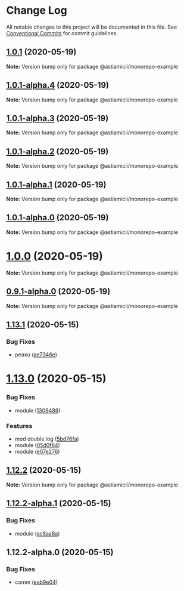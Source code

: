 # Change Log

All notable changes to this project will be documented in this file.
See [Conventional Commits](https://conventionalcommits.org) for commit guidelines.

## [1.0.1](https://github.com/astiamicii/monorepo-example/compare/@astiamicii/monorepo-example@1.0.1-alpha.4...@astiamicii/monorepo-example@1.0.1) (2020-05-19)

**Note:** Version bump only for package @astiamicii/monorepo-example





## [1.0.1-alpha.4](https://github.com/astiamicii/monorepo-example/compare/@astiamicii/monorepo-example@1.0.1-alpha.3...@astiamicii/monorepo-example@1.0.1-alpha.4) (2020-05-19)

**Note:** Version bump only for package @astiamicii/monorepo-example





## [1.0.1-alpha.3](https://github.com/astiamicii/monorepo-example/compare/@astiamicii/monorepo-example@1.0.1-alpha.2...@astiamicii/monorepo-example@1.0.1-alpha.3) (2020-05-19)

**Note:** Version bump only for package @astiamicii/monorepo-example





## [1.0.1-alpha.2](https://github.com/astiamicii/monorepo-example/compare/@astiamicii/monorepo-example@1.0.1-alpha.1...@astiamicii/monorepo-example@1.0.1-alpha.2) (2020-05-19)

**Note:** Version bump only for package @astiamicii/monorepo-example





## [1.0.1-alpha.1](https://github.com/astiamicii/monorepo-example/compare/@astiamicii/monorepo-example@1.0.1-alpha.0...@astiamicii/monorepo-example@1.0.1-alpha.1) (2020-05-19)

**Note:** Version bump only for package @astiamicii/monorepo-example





## [1.0.1-alpha.0](https://github.com/astiamicii/monorepo-example/compare/@astiamicii/monorepo-example@1.0.0...@astiamicii/monorepo-example@1.0.1-alpha.0) (2020-05-19)

**Note:** Version bump only for package @astiamicii/monorepo-example





# [1.0.0](https://github.com/astiamicii/monorepo-example/compare/@astiamicii/monorepo-example@0.9.1-alpha.0...@astiamicii/monorepo-example@1.0.0) (2020-05-19)

**Note:** Version bump only for package @astiamicii/monorepo-example





## [0.9.1-alpha.0](https://github.com/astiamicii/monorepo-example/compare/@astiamicii/monorepo-example@1.13.1...@astiamicii/monorepo-example@0.9.1-alpha.0) (2020-05-19)

**Note:** Version bump only for package @astiamicii/monorepo-example





## [1.13.1](https://github.com/astiamicii/monorepo-example/compare/@astiamicii/monorepo-example@1.13.0...@astiamicii/monorepo-example@1.13.1) (2020-05-15)


### Bug Fixes

* peaxu ([ae7346e](https://github.com/astiamicii/monorepo-example/commit/ae7346eebdca6829f77a30dc62f9998d2592a48d))





# [1.13.0](https://github.com/astiamicii/monorepo-example/compare/@astiamicii/monorepo-example@1.12.2...@astiamicii/monorepo-example@1.13.0) (2020-05-15)


### Bug Fixes

* module ([1309489](https://github.com/astiamicii/monorepo-example/commit/130948934e913738e15c0b366adf454882c007d0))


### Features

* mod double log ([5bd76fa](https://github.com/astiamicii/monorepo-example/commit/5bd76fad369e1cb85d2092899bd677574a31d724))
* module ([05d0f84](https://github.com/astiamicii/monorepo-example/commit/05d0f84e458384673aa886cb1cdc3d39cf3dda07))
* module ([e07e276](https://github.com/astiamicii/monorepo-example/commit/e07e276b340c3ee2bc0a261dc930d2758d2e2508))





## [1.12.2](https://github.com/astiamicii/monorepo-example/compare/@astiamicii/monorepo-example@1.12.2-alpha.1...@astiamicii/monorepo-example@1.12.2) (2020-05-15)

**Note:** Version bump only for package @astiamicii/monorepo-example





## [1.12.2-alpha.1](https://github.com/astiamicii/monorepo-example/compare/@astiamicii/monorepo-example@1.12.2-alpha.0...@astiamicii/monorepo-example@1.12.2-alpha.1) (2020-05-15)


### Bug Fixes

* module ([ac8aa8a](https://github.com/astiamicii/monorepo-example/commit/ac8aa8a29e4632f3eec4dc515be7cdb6850736af))





## 1.12.2-alpha.0 (2020-05-15)


### Bug Fixes

* comm ([eab9e04](https://github.com/astiamicii/monorepo-example/commit/eab9e049e89336e2c8e63ac93e623e07cfe9abb9))
